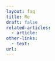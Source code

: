 ```yaml
---
layout: faq
title: Re
draft: false
related-articles:
  - article:
other-links:
  - text:
url:
---
```

